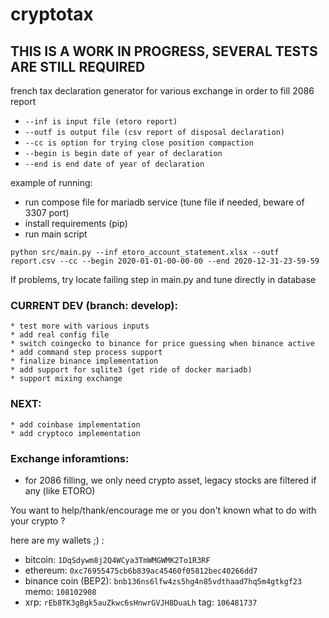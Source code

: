 # cryptotax

## THIS IS A WORK IN PROGRESS, SEVERAL TESTS ARE STILL REQUIRED

french tax declaration generator for various exchange in order to fill 2086 report

* `--inf is input file (etoro report)`
* `--outf is output file (csv report of disposal declaration)`
* `--cc is option for trying close position compaction`
* `--begin is begin date of year of declaration`
* `--end is end date of year of declaration`

example of running:
* run compose file for mariadb service (tune file if needed, beware of 3307 port)
* install requirements (pip)  
* run main script
 
`python src/main.py --inf etoro_account_statement.xlsx --outf report.csv --cc --begin 2020-01-01-00-00-00 --end 2020-12-31-23-59-59`

If problems, try locate failing step in main.py and tune directly in database

### CURRENT DEV (branch: develop):

    * test more with various inputs
    * add real config file
    * switch coingecko to binance for price guessing when binance active
    * add command step process support
    * finalize binance implementation
    * add support for sqlite3 (get ride of docker mariadb)
    * support mixing exchange 


### NEXT: 

    * add coinbase implementation
    * add cryptoco implementation


### Exchange inforamtions:
* for 2086 filling, we only need crypto asset, legacy stocks are filtered if any (like ETORO)  

You want to help/thank/encourage me or you don't known what to do with your crypto ?

here are my wallets ;) :

* bitcoin: `1DqSdywm8j2Q4WCya3TmWMGWMK2To1R3RF`
* ethereum: `0xc76955475cb6b839ac45460f05812bec40266dd7`
* binance coin (BEP2): `bnb136ns6lfw4zs5hg4n85vdthaad7hq5m4gtkgf23` memo: `108102908`
* xrp: `rEb8TK3gBgk5auZkwc6sHnwrGVJH8DuaLh` tag: `106481737`